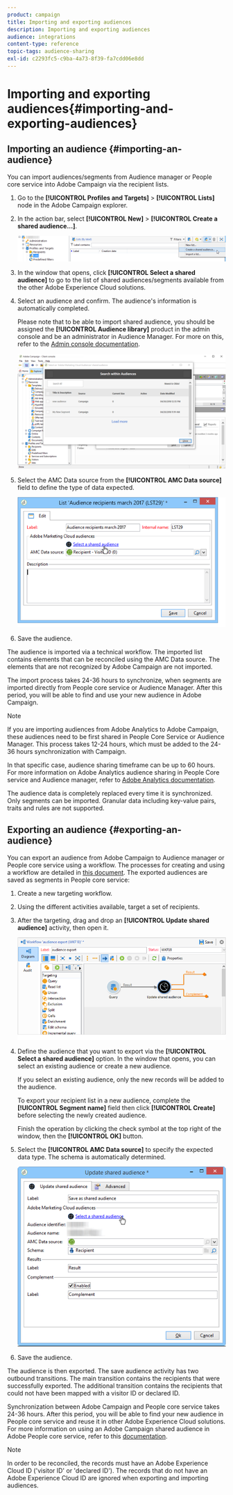 ```yaml
---
product: campaign
title: Importing and exporting audiences
description: Importing and exporting audiences
audience: integrations
content-type: reference
topic-tags: audience-sharing
exl-id: c2293fc5-c9ba-4a73-8f39-fa7cdd06e8dd
---
```

# Importing and exporting audiences{#importing-and-exporting-audiences}

## Importing an audience {#importing-an-audience}

You can import audiences/segments from Audience manager or People core service into Adobe Campaign via the recipient lists.

1. Go to the **[!UICONTROL Profiles and Targets]** > **[!UICONTROL Lists]** node in the Adobe Campaign explorer.
1. In the action bar, select **[!UICONTROL New]** > **[!UICONTROL Create a shared audience...]**.

   ![](assets/aam_import_audience.png)

1. In the window that opens, click **[!UICONTROL Select a shared audience]** to go to the list of shared audiences/segments available from the other Adobe Experience Cloud solutions.
1. Select an audience and confirm. The audience's information is automatically completed.

   Please note that to be able to import shared audience, you should be assigned the **[!UICONTROL Audience library]** product in the admin console and be an administrator in Audience Manager. For more on this, refer to the [Admin console documentation](https://helpx.adobe.com/enterprise/managing/user-guide.html).

   ![](assets/aam_import_audience_3.png)

1. Select the AMC Data source from the **[!UICONTROL AMC Data source]** field to define the type of data expected.

   ![](assets/aam_import_audience_2.png)

1. Save the audience.

The audience is imported via a technical workflow. The imported list contains elements that can be reconciled using the AMC Data source. The elements that are not recognized by Adobe Campaign are not imported.

The import process takes 24-36 hours to synchronize, when segments are imported directly from People core service or Audience Manager. After this period, you will be able to find and use your new audience in Adobe Campaign.

>[!NOTE]
>
>If you are importing audiences from Adobe Analytics to Adobe Campaign, these audiences need to be first shared in People Core Service or Audience Manager. This process takes 12-24 hours, which must be added to the 24-36 hours synchronization with Campaign.
>
>In that specific case, audience sharing timeframe can be up to 60 hours. For more information on Adobe Analytics audience sharing in People Core service and Audience manager, refer to [Adobe Analytics documentation](https://experienceleague.adobe.com/docs/analytics/components/segmentation/segmentation-workflow/seg-publish.html).

The audience data is completely replaced every time it is synchronized. Only segments can be imported. Granular data including key-value pairs, traits and rules are not supported.

## Exporting an audience {#exporting-an-audience}

You can export an audience from Adobe Campaign to Audience manager or People core service using a workflow. The processes for creating and using a workflow are detailed in [this document](../../workflow/using/building-a-workflow.md). The exported audiences are saved as segments in People core service:

1. Create a new targeting workflow.
1. Using the different activities available, target a set of recipients.
1. After the targeting, drag and drop an **[!UICONTROL Update shared audience]** activity, then open it.

   ![](assets/aam_export_example.png)

1. Define the audience that you want to export via the **[!UICONTROL Select a shared audience]** option. In the window that opens, you can select an existing audience or create a new audience.

   If you select an existing audience, only the new records will be added to the audience.

   To export your recipient list in a new audience, complete the **[!UICONTROL Segment name]** field then click **[!UICONTROL Create]** before selecting the newly created audience.

   Finish the operation by clicking the check symbol at the top right of the window, then the **[!UICONTROL OK]** button.

1. Select the **[!UICONTROL AMC Data source]** to specify the expected data type. The schema is automatically determined.

   ![](assets/aam_export_audience_activity.png)

1. Save the audience.

The audience is then exported. The save audience activity has two outbound transitions. The main transition contains the recipients that were successfully exported. The additional transition contains the recipients that could not have been mapped with a visitor ID or declared ID.

Synchronization between Adobe Campaign and People core service takes 24-36 hours. After this period, you will be able to find your new audience in People core service and reuse it in other Adobe Experience Cloud solutions. For more information on using an Adobe Campaign shared audience in Adobe People core service, refer to this [documentation](https://experienceleague.adobe.com/docs/core-services/interface/audiences/t-audience-create.html).

>[!NOTE]
>
>In order to be reconciled, the records must have an Adobe Experience Cloud ID ('visitor ID' or 'declared ID'). The records that do not have an Adobe Experience Cloud ID are ignored when exporting and importing audiences.
